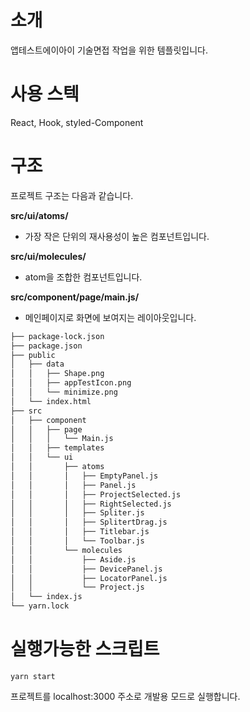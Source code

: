 # 소개

앱테스트에이아이 기술면접 작업을 위한 템플릿입니다.

# 사용 스텍

React, Hook, styled-Component

# 구조

프로젝트 구조는 다음과 같습니다.

**src/ui/atoms/**

- 가장 작은 단위의 재사용성이 높은 컴포넌트입니다.

**src/ui/molecules/**

- atom을 조합한 컴포넌트입니다.

**src/component/page/main.js/**

- 메인페이지로 화면에 보여지는 레이아웃입니다.

```bash
├── package-lock.json
├── package.json
├── public
│   ├── data
│   │   ├── Shape.png
│   │   ├── appTestIcon.png
│   │   └── minimize.png
│   └── index.html
├── src
│   ├── component
│   │   ├── page
│   │   │   └── Main.js
│   │   ├── templates
│   │   └── ui
│   │       ├── atoms
│   │       │   ├── EmptyPanel.js
│   │       │   ├── Panel.js
│   │       │   ├── ProjectSelected.js
│   │       │   ├── RightSelected.js
│   │       │   ├── Spliter.js
│   │       │   ├── SplitertDrag.js
│   │       │   ├── Titlebar.js
│   │       │   └── Toolbar.js
│   │       └── molecules
│   │           ├── Aside.js
│   │           ├── DevicePanel.js
│   │           ├── LocatorPanel.js
│   │           └── Project.js
│   └── index.js
└── yarn.lock
```

# 실행가능한 스크립트

`yarn start`

프로젝트를 localhost:3000 주소로 개발용 모드로 실행합니다.
